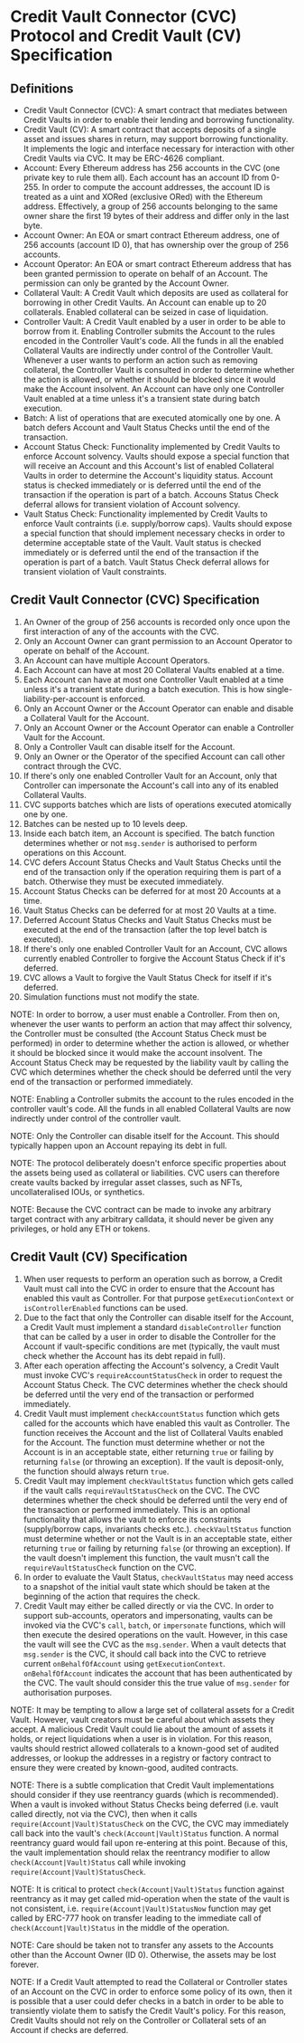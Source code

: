 # Credit Vault Connector (CVC) Protocol and Credit Vault (CV) Specification

## Definitions

- Credit Vault Connector (CVC): A smart contract that mediates between Credit Vaults in order to enable their lending and borrowing functionality.
- Credit Vault (CV): A smart contract that accepts deposits of a single asset and issues shares in return, may support borrowing functionality. It implements the logic and interface necessary for interaction with other Credit Vaults via CVC. It may be ERC-4626 compliant.
- Account: Every Ethereum address has 256 accounts in the CVC (one private key to rule them all). Each account has an account ID from 0-255. In order to compute the account addresses, the account ID is treated as a uint and XORed (exclusive ORed) with the Ethereum address. Effectively, a group of 256 accounts belonging to the same owner share the first 19 bytes of their address and differ only in the last byte.
- Account Owner: An EOA or smart contract Ethereum address, one of 256 accounts (account ID 0), that has ownership over the group of 256 accounts.
- Account Operator: An EOA or smart contract Ethereum address that has been granted permission to operate on behalf of an Account. The permission can only be granted by the Account Owner.
- Collateral Vault: A Credit Vault which deposits are used as collateral for borrowing in other Credit Vaults. An Account can enable up to 20 collaterals. Enabled collateral can be seized in case of liquidation.
- Controller Vault: A Credit Vault enabled by a user in order to be able to borrow from it. Enabling Controller submits the Account to the rules encoded in the Controller Vault's code. All the funds in all the enabled Collateral Vaults are indirectly under control of the Controller Vault. Whenever a user wants to perform an action such as removing collateral, the Controller Vault is consulted in order to determine whether the action is allowed, or whether it should be blocked since it would make the Account insolvent. An Account can have only one Controller Vault enabled at a time unless it's a transient state during batch execution.
- Batch: A list of operations that are executed atomically one by one. A batch defers Account and Vault Status Checks until the end of the transaction.
- Account Status Check: Functionality implemented by Credit Vaults to enforce Account solvency. Vaults should expose a special function that will receive an Account and this Account's list of enabled Collateral Vaults in order to determine the Account's liquidity status. Account status is checked immediately or is deferred until the end of the transaction if the operation is part of a batch. Accouns Status Check deferral allows for transient violation of Account solvency.
- Vault Status Check: Functionality implemented by Credit Vaults to enforce Vault contraints (i.e. supply/borrow caps). Vaults should expose a special function that should implement necessary checks in order to determine acceptable state of the Vault. Vault status is checked immediately or is deferred until the end of the transaction if the operation is part of a batch. Vault Status Check deferral allows for transient violation of Vault constraints.


## Credit Vault Connector (CVC) Specification

1. An Owner of the group of 256 accounts is recorded only once upon the first interaction of any of the accounts with the CVC.
1. Only an Account Owner can grant permission to an Account Operator to operate on behalf of the Account.
1. An Account can have multiple Account Operators.
1. Each Account can have at most 20 Collateral Vaults enabled at a time.
1. Each Account can have at most one Controller Vault enabled at a time unless it's a transient state during a batch execution. This is how single-liability-per-account is enforced.
1. Only an Account Owner or the Account Operator can enable and disable a Collateral Vault for the Account.
1. Only an Account Owner or the Account Operator can enable a Controller Vault for the Account.
1. Only a Controller Vault can disable itself for the Account.
1. Only an Owner or the Operator of the specified Account can call other contract through the CVC.
1. If there's only one enabled Controller Vault for an Account, only that Controller can impersonate the Account's call into any of its enabled Collateral Vaults.
1. CVC supports batches which are lists of operations executed atomically one by one. 
1. Batches can be nested up to 10 levels deep.
1. Inside each batch item, an Account is specified. The batch function determines whether or not `msg.sender` is authorised to perform operations on this Account.
1. CVC defers Account Status Checks and Vault Status Checks until the end of the transaction only if the operation requiring them is part of a batch. Otherwise they must be executed immediately.
1. Account Status Checks can be deferred for at most 20 Accounts at a time.
1. Vault Status Checks can be deferred for at most 20 Vaults at a time.
1. Deferred Account Status Checks and Vault Status Checks must be executed at the end of the transaction (after the top level batch is executed).
1. If there's only one enabled Controller Vault for an Account, CVC allows currently enabled Controller to forgive the Account Status Check if it's deferred.
1. CVC allows a Vault to forgive the Vault Status Check for itself if it's deferred.
1. Simulation functions must not modify the state.

NOTE: In order to borrow, a user must enable a Controller. From then on, whenever the user wants to perform an action that may affect thir solvency, the Controller must be consulted (the Account Status Check must be performed) in order to determine whether the action is allowed, or whether it should be blocked since it would make the account insolvent. The Account Status Check may be requested by the liability vault by calling the CVC which determines whether the check should be deferred until the very end of the transaction or performed immediately.

NOTE: Enabling a Controller submits the account to the rules encoded in the controller vault's code. All the funds in all enabled Collateral Vaults are now indirectly under control of the controller vault.

NOTE: Only the Controller can disable itself for the Account. This should typically happen upon an Account repaying its debt in full.

NOTE: The protocol deliberately doesn't enforce specific properties about the assets being used as collateral or liabilities. CVC users can therefore create vaults backed by irregular asset classes, such as NFTs, uncollateralised IOUs, or synthetics.

NOTE: Because the CVC contract can be made to invoke any arbitrary target contract with any arbitrary calldata, it should never be given any privileges, or hold any ETH or tokens.


## Credit Vault (CV) Specification

1. When user requests to perform an operation such as borrow, a Credit Vault must call into the CVC in order to ensure that the Account has enabled this vault as Controller. For that purpose `getExecutionContext` or `isControllerEnabled` functions can be used.
1. Due to the fact that only the Controller can disable itself for the Account, a Credit Vault must implement a standard `disableController` function that can be called by a user in order to disable the Controller for the Account if vault-specific conditions are met (typically, the vault must check whether the Account has its debt repaid in full).
1. After each operation affecting the Account's solvency, a Credit Vault must invoke CVC's `requireAccountStatusCheck` in order to request the Account Status Check. The CVC determines whether the check should be deferred until the very end of the transaction or performed immediately.
1. Credit Vault must implement `checkAccountStatus` function which gets called for the accounts which have enabled this vault as Controller. The function receives the Account and the list of Collateral Vaults enabled for the Account. The function must determine whether or not the Account is in an acceptable state, either returning `true` or failing by returning `false` (or throwing an exception). If the vault is deposit-only, the function should always return `true`.
1. Credit Vault may implement `checkVaultStatus` function which gets called if the vault calls `requireVaultStatusCheck` on the CVC. The CVC determines whether the check should be deferred until the very end of the transaction or performed immediately. This is an optional functionality that allows the vault to enforce its constraints (supply/borrow caps, invariants checks etc.). `checkVaultStatus` function must determine whether or not the Vault is in an acceptable state, either returning `true` or failing by returning `false` (or throwing an exception). If the vault doesn't implement this function, the vault musn't call the `requireVaultStatusCheck` function on the CVC.
1. In order to evaluate the Vault Status, `checkVaultStatus` may need access to a snapshot of the initial vault state which should be taken at the beginning of the action that requires the check.
1. Credit Vault may either be called directly or via the CVC. In order to support sub-accounts, operators and impersonating, vaults can be invoked via the CVC's `call`, `batch`, or `impersonate` functions, which will then execute the desired operations on the vault. However, in this case the vault will see the CVC as the `msg.sender`. When a vault detects that `msg.sender` is the CVC, it should call back into the CVC to retrieve current `onBehalfOfAccount` using `getExecutionContext`. `onBehalfOfAccount` indicates the account that has been authenticated by the CVC. The vault should consider this the true value of `msg.sender` for authorisation purposes.

NOTE: It may be tempting to allow a large set of collateral assets for a Credit Vault. However, vault creators must be careful about which assets they accept. A malicious Credit Vault could lie about the amount of assets it holds, or reject liquidations when a user is in violation. For this reason, vaults should restrict allowed collaterals to a known-good set of audited addresses, or lookup the addresses in a registry or factory contract to ensure they were created by known-good, audited contracts.

NOTE: There is a subtle complication that Credit Vault implementations should consider if they use reentrancy guards (which is recommended). When a vault is invoked without Status Checks being deferred (i.e. vault called directly, not via the CVC), then when it calls `require(Account|Vault)StatusCheck` on the CVC, the CVC may immediately call back into the vault's `check(Account|Vault)Status` function. A normal reentrancy guard would fail upon re-entering at this point. Because of this, the vault implementation should relax the reentrancy modifier to allow `check(Account|Vault)Status` call while invoking `require(Account|Vault)StatusCheck`.

NOTE: It is critical to protect `check(Account|Vault)Status` function against reentrancy as it may get called mid-operation when the state of the vault is not consistent, i.e. `require(Account|Vault)StatusNow` function may get called by ERC-777 hook on transfer leading to the immediate call of `check(Account|Vault)Status` in the middle of the operation.

NOTE: Care should be taken not to transfer any assets to the Accounts other than the Account Owner (ID 0). Otherwise, the assets may be lost forever.

NOTE: If a Credit Vault attempted to read the Collateral or Controller states of an Account on the CVC in order to enforce some policy of its own, then it is possible that a user could defer checks in a batch in order to be able to transiently violate them to satisfy the Credit Vault's policy. For this reason, Credit Vaults should not rely on the Controller or Collateral sets of an Account if checks are deferred.
